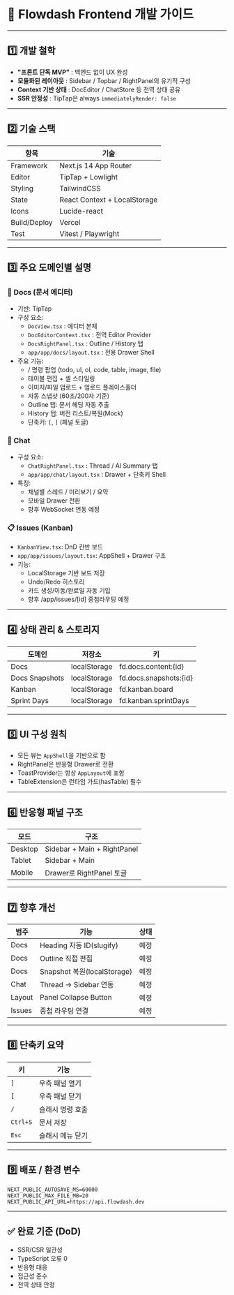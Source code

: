# 📘 Flowdash Frontend 개발 가이드

---

## 1️⃣ 개발 철학
- **"프론트 단독 MVP"** : 백엔드 없이 UX 완성
- **모듈화된 레이아웃** : Sidebar / Topbar / RightPanel의 유기적 구성
- **Context 기반 상태** : DocEditor / ChatStore 등 전역 상태 공유
- **SSR 안정성** : TipTap은 always `immediatelyRender: false`

---

## 2️⃣ 기술 스택
| 항목 | 기술 |
|------|------|
| Framework | Next.js 14 App Router |
| Editor | TipTap + Lowlight |
| Styling | TailwindCSS |
| State | React Context + LocalStorage |
| Icons | Lucide-react |
| Build/Deploy | Vercel |
| Test | Vitest / Playwright |

---

## 3️⃣ 주요 도메인별 설명

### 📝 Docs (문서 에디터)
- 기반: TipTap
- 구성 요소:
  - `DocView.tsx` : 에디터 본체
  - `DocEditorContext.tsx` : 전역 Editor Provider
  - `DocsRightPanel.tsx` : Outline / History 탭
  - `app/app/docs/layout.tsx` : 전용 Drawer Shell
- 주요 기능:
  - / 명령 팝업 (todo, ul, ol, code, table, image, file)
  - 테이블 편집 + 셀 스타일링
  - 이미지/파일 업로드 + 업로드 플레이스홀더
  - 자동 스냅샷 (60초/200자 기준)
  - Outline 탭: 문서 헤딩 자동 추출
  - History 탭: 버전 리스트/복원(Mock)
  - 단축키: `[`, `]` (패널 토글)

### 💬 Chat
- 구성 요소:
  - `ChatRightPanel.tsx` : Thread / AI Summary 탭
  - `app/app/chat/layout.tsx` : Drawer + 단축키 Shell
- 특징:
  - 채널별 스레드 / 미리보기 / 요약
  - 모바일 Drawer 전환
  - 향후 WebSocket 연동 예정

### 📋 Issues (Kanban)
- `KanbanView.tsx`: DnD 칸반 보드
- `app/app/issues/layout.tsx`: AppShell + Drawer 구조
- 기능:
  - LocalStorage 기반 보드 저장
  - Undo/Redo 히스토리
  - 카드 생성/이동/완료일 자동 기입
  - 향후 /app/issues/[id] 중첩라우팅 예정

---

## 4️⃣ 상태 관리 & 스토리지
| 도메인 | 저장소 | 키 |
|--------|--------|----|
| Docs | localStorage | fd.docs.content:{id} |
| Docs Snapshots | localStorage | fd.docs.snapshots:{id} |
| Kanban | localStorage | fd.kanban.board |
| Sprint Days | localStorage | fd.kanban.sprintDays |

---

## 5️⃣ UI 구성 원칙
- 모든 뷰는 `AppShell`을 기반으로 함
- RightPanel은 반응형 Drawer로 전환
- ToastProvider는 항상 `AppLayout`에 포함
- TableExtension은 런타임 가드(hasTable) 필수

---

## 6️⃣ 반응형 패널 구조
| 모드 | 구조 |
|------|------|
| Desktop | Sidebar + Main + RightPanel |
| Tablet | Sidebar + Main |
| Mobile | Drawer로 RightPanel 토글 |

---

## 7️⃣ 향후 개선
| 범주 | 기능 | 상태 |
|------|------|------|
| Docs | Heading 자동 ID(slugify) | 예정 |
| Docs | Outline 직접 편집 | 예정 |
| Docs | Snapshot 복원(localStorage) | 예정 |
| Chat | Thread → Sidebar 연동 | 예정 |
| Layout | Panel Collapse Button | 예정 |
| Issues | 중첩 라우팅 연결 | 예정 |

---

## 8️⃣ 단축키 요약
| 키 | 기능 |
|----|------|
| `]` | 우측 패널 열기 |
| `[` | 우측 패널 닫기 |
| `/` | 슬래시 명령 호출 |
| `Ctrl+S` | 문서 저장 |
| `Esc` | 슬래시 메뉴 닫기 |

---

## 9️⃣ 배포 / 환경 변수
```
NEXT_PUBLIC_AUTOSAVE_MS=60000
NEXT_PUBLIC_MAX_FILE_MB=20
NEXT_PUBLIC_API_URL=https://api.flowdash.dev
```

---

## ✅ 완료 기준 (DoD)
- SSR/CSR 일관성
- TypeScript 오류 0
- 반응형 대응
- 접근성 준수
- 전역 상태 안정
